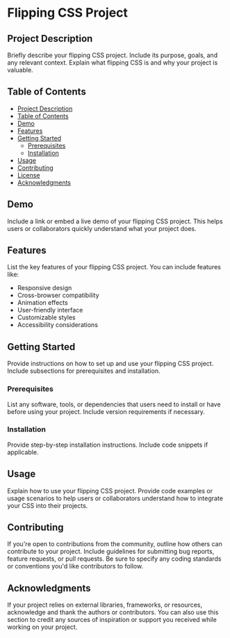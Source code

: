 # Flipping CSS Project

## Project Description

Briefly describe your flipping CSS project. Include its purpose, goals, and any relevant context. Explain what flipping CSS is and why your project is valuable.

## Table of Contents

- [Project Description](#project-description)
- [Table of Contents](#table-of-contents)
- [Demo](#demo)
- [Features](#features)
- [Getting Started](#getting-started)
  - [Prerequisites](#prerequisites)
  - [Installation](#installation)
- [Usage](#usage)
- [Contributing](#contributing)
- [License](#license)
- [Acknowledgments](#acknowledgments)

## Demo

Include a link or embed a live demo of your flipping CSS project. This helps users or collaborators quickly understand what your project does.

## Features

List the key features of your flipping CSS project. You can include features like:

- Responsive design
- Cross-browser compatibility
- Animation effects
- User-friendly interface
- Customizable styles
- Accessibility considerations

## Getting Started

Provide instructions on how to set up and use your flipping CSS project. Include subsections for prerequisites and installation.

### Prerequisites

List any software, tools, or dependencies that users need to install or have before using your project. Include version requirements if necessary.

### Installation

Provide step-by-step installation instructions. Include code snippets if applicable.

## Usage

Explain how to use your flipping CSS project. Provide code examples or usage scenarios to help users or collaborators understand how to integrate your CSS into their projects.

## Contributing

If you're open to contributions from the community, outline how others can contribute to your project. Include guidelines for submitting bug reports, feature requests, or pull requests. Be sure to specify any coding standards or conventions you'd like contributors to follow.


## Acknowledgments

If your project relies on external libraries, frameworks, or resources, acknowledge and thank the authors or contributors. You can also use this section to credit any sources of inspiration or support you received while working on your project.

